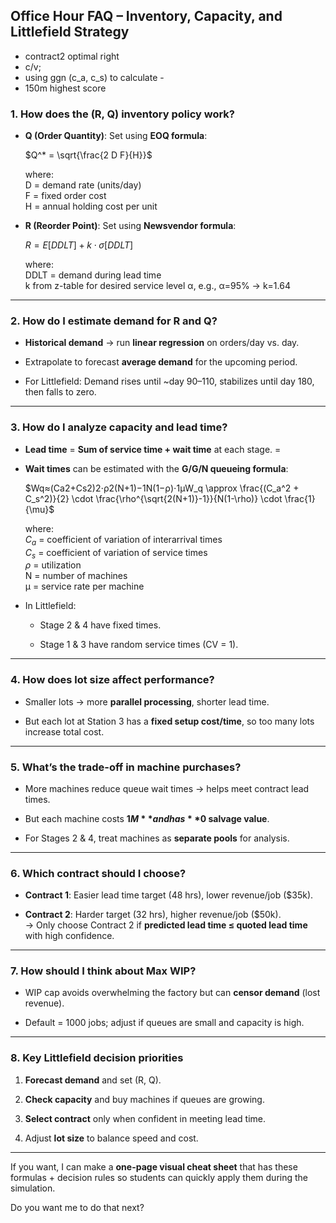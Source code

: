 ## **Office Hour FAQ – Inventory, Capacity, and Littlefield Strategy**

- contract2 optimal right
- c/v; 
- using ggn (c_a, c_s) to calculate - 
- 150m highest score

### **1. How does the (R, Q) inventory policy work?**

- **Q (Order Quantity)**: Set using **EOQ formula**:
    
    $Q^* = \sqrt{\frac{2 D F}{H}}$
    
    where:  
    D = demand rate (units/day)  
    F = fixed order cost  
    H = annual holding cost per unit
    
- **R (Reorder Point)**: Set using **Newsvendor formula**:
    
    $R= E[DDLT] + k \cdot \sigma[DDLT]$
    
    where:  
    DDLT = demand during lead time  
    k from z-table for desired service level α, e.g., α=95% → k=1.64
    

---

### **2. How do I estimate demand for R and Q?**

- **Historical demand** → run **linear regression** on orders/day vs. day.
    
- Extrapolate to forecast **average demand** for the upcoming period.
    
- For Littlefield: Demand rises until ~day 90–110, stabilizes until day 180, then falls to zero.
    

---

### **3. How do I analyze capacity and lead time?**

- **Lead time** = **Sum of service time + wait time** at each stage. = 
    
- **Wait times** can be estimated with the **G/G/N queueing formula**:
    
    $Wq≈(Ca2+Cs2)2⋅ρ2(N+1)−1N(1−ρ)⋅1μW_q \approx \frac{(C_a^2 + C_s^2)}{2} \cdot \frac{\rho^{\sqrt{2(N+1)}-1}}{N(1-\rho)} \cdot \frac{1}{\mu}$
    
    where:  
    $C_a$ = coefficient of variation of interarrival times  
    $C_s$ = coefficient of variation of service times  
    $\rho$ = utilization  
    N = number of machines  
    μ = service rate per machine
    
- In Littlefield:
    
    - Stage 2 & 4 have fixed times.
        
    - Stage 1 & 3 have random service times (CV = 1).
        

---

### **4. How does lot size affect performance?**

- Smaller lots → more **parallel processing**, shorter lead time.
    
- But each lot at Station 3 has a **fixed setup cost/time**, so too many lots increase total cost.
    

---

### **5. What’s the trade-off in machine purchases?**

- More machines reduce queue wait times → helps meet contract lead times.
    
- But each machine costs **$1M** and has **$0 salvage value**.
    
- For Stages 2 & 4, treat machines as **separate pools** for analysis.
    

---

### **6. Which contract should I choose?**

- **Contract 1**: Easier lead time target (48 hrs), lower revenue/job ($35k).
    
- **Contract 2**: Harder target (32 hrs), higher revenue/job ($50k).  
    → Only choose Contract 2 if **predicted lead time ≤ quoted lead time** with high confidence.
    

---

### **7. How should I think about Max WIP?**

- WIP cap avoids overwhelming the factory but can **censor demand** (lost revenue).
    
- Default = 1000 jobs; adjust if queues are small and capacity is high.
    

---

### **8. Key Littlefield decision priorities**

1. **Forecast demand** and set (R, Q).
    
2. **Check capacity** and buy machines if queues are growing.
    
3. **Select contract** only when confident in meeting lead time.
    
4. Adjust **lot size** to balance speed and cost.
    

---

If you want, I can make a **one-page visual cheat sheet** that has these formulas + decision rules so students can quickly apply them during the simulation.

Do you want me to do that next?